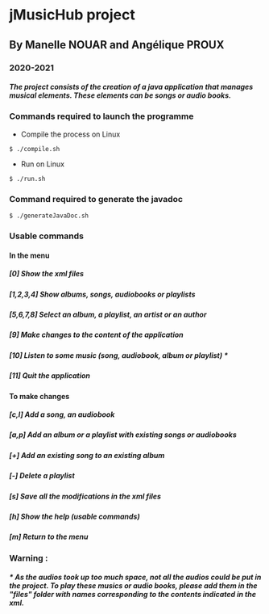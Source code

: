 # jMusicHub project
## By Manelle NOUAR and Angélique PROUX
### 2020-2021


##### The project consists of the creation of a java application that manages musical elements. These elements can be songs or audio books.

### Commands required to launch the programme
* Compile the process on Linux
```text
$ ./compile.sh
```
* Run on Linux
```text
$ ./run.sh
```
### Command required to generate the javadoc
```text
$ ./generateJavaDoc.sh
```

### Usable commands
#### In the menu
##### [0] Show the xml files
##### [1,2,3,4] Show albums, songs, audiobooks or playlists
##### [5,6,7,8] Select an album, a playlist, an artist or an author
##### [9] Make changes to the content of the application
##### [10] Listen to some music (song, audiobook, album or playlist) *
##### [11] Quit the application

#### To make changes
##### [c,l] Add a song, an audiobook
##### [a,p] Add an album or a playlist with existing songs or audiobooks
##### [+] Add an existing song to an existing album
##### [-] Delete a playlist
##### [s] Save all the modifications in the xml files
##### [h] Show the help (usable commands)
##### [m] Return to the menu

### Warning :
##### * As the audios took up too much space, not all the audios could be put in the project. To play these musics or audio books, please add them in the "files" folder with names corresponding to the contents indicated in the xml.

